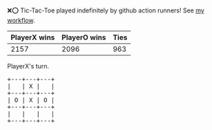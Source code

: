 :x::o: Tic-Tac-Toe played indefinitely by github action runners! See [my workflow](.github/workflows/play.yaml).

|PlayerX wins|PlayerO wins|Ties|
|-|-|-|
|2157|2096|963|

PlayerX's turn.

<pre>
+---+---+---+
|   | X |   |
+---+---+---+
| O | X | O |
+---+---+---+
|   |   |   |
+---+---+---+
</pre>